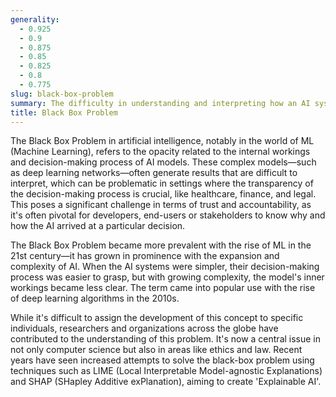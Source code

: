 ```yaml
---
generality:
  - 0.925
  - 0.9
  - 0.875
  - 0.85
  - 0.825
  - 0.8
  - 0.775
slug: black-box-problem
summary: The difficulty in understanding and interpreting how an AI system, particularly ML models, makes decisions.
title: Black Box Problem
---
```


The Black Box Problem in artificial intelligence, notably in the world of ML (Machine Learning), refers to the opacity related to the internal workings and decision-making process of AI models. These complex models—such as deep learning networks—often generate results that are difficult to interpret, which can be problematic in settings where the transparency of the decision-making process is crucial, like healthcare, finance, and legal. This poses a significant challenge in terms of trust and accountability, as it's often pivotal for developers, end-users or stakeholders to know why and how the AI arrived at a particular decision.

The Black Box Problem became more prevalent with the rise of ML in the 21st century—it has grown in prominence with the expansion and complexity of AI. When the AI systems were simpler, their decision-making process was easier to grasp, but with growing complexity, the model's inner workings became less clear. The term came into popular use with the rise of deep learning algorithms in the 2010s.

While it's difficult to assign the development of this concept to specific individuals, researchers and organizations across the globe have contributed to the understanding of this problem. It's now a central issue in not only computer science but also in areas like ethics and law. Recent years have seen increased attempts to solve the black-box problem using techniques such as LIME (Local Interpretable Model-agnostic Explanations) and SHAP (SHapley Additive exPlanation), aiming to create 'Explainable AI'.
